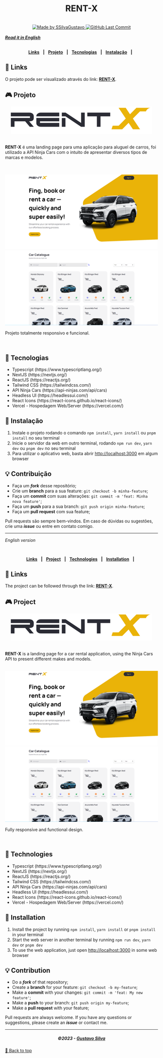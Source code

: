 <div align="center" id="top">
   <h1>RENT-X</h1>
</div>
<br/>
<div align="center">
   <a href="https://github.com/SSilvaGustavo">
      <img alt="Made by SSilvaGustavo" src="https://img.shields.io/badge/made%20by-SSilvaGustavo-purple">
   </a>
    <a href="https://github.com/SSilvaGustavo/rent-x/commits/main">
      <img alt="GitHub Last Commit" src="https://img.shields.io/github/last-commit/SSilvaGustavo/rent-x">
    </a>
   <br/>
</div>
<br/>
<a href="#english"><b><i>Read it in English</i></b></a>
<br/>
<br/>
<div align="center">

[**Links**](#-links) &nbsp;&nbsp;**|**&nbsp;&nbsp;
[**Projeto**](#-projeto) &nbsp;&nbsp;**|**&nbsp;&nbsp;
[**Tecnologias**](#-tecnologias) &nbsp;&nbsp;**|**&nbsp;&nbsp;
[**Instalação**](#-instalação) &nbsp;&nbsp;**|**&nbsp;&nbsp;

</div>

## 🔗 Links

O projeto pode ser visualizado através do link: <a href="https://rent-x.vercel.app/" target="_blank">**RENT-X**</a>.

## 🎮 Projeto

<div align="center">
  <img src=".github/logo.svg" alt="Logo" />
</div>

<br />

**RENT-X** é uma landing page para uma aplicação para aluguel de carros, foi utilizado a API Ninja Cars com o intuito de apresentar diversos tipos de marcas e modelos.

<br />
<br />

<img src=".github/Home.png" alt="Home" />

<br />

<img src='.github/Cars.png' alt='Cars' />

<br />

Projeto totalmente responsivo e funcional.

<br />

## 🚀 Tecnologias

<ul>
   <li>Typescript (https://www.typescriptlang.org/)</li>
   <li>NextJS (https://nextjs.org/)</li>
   <li>ReactJS (https://reactjs.org/)</li>
   <li>Tailwind CSS (https://tailwindcss.com/)</li>
   <li>API Ninja Cars (https://api-ninjas.com/api/cars)</li>
   <li>Headless UI (https://headlessui.com/)</li>
   <li>React Icons (https://react-icons.github.io/react-icons/)</li>
   <li>Vercel - Hospedagem Web/Server (https://vercel.com/)</li>
</ul>

## 🔧 Instalação

1. Instale o projeto rodando o comando `npm install`, `yarn install` ou `pnpm install` no seu terminal
1. Inicie o servidor da web em outro terminal, rodando `npm run dev`, `yarn dev` ou `pnpm dev` no seu terminal
1. Para utilizar o aplicativo web, basta abrir [http://localhost:3000](http://localhost:3000) em algum browser

## 💡 Contribuição

- Faça um **_fork_** desse repositório;
- Crie um **branch** para a sua feature: `git checkout -b minha-feature`;
- Faça um **commit** com suas alterações: `git commit -m 'feat: Minha nova feature'`;
- Faça um **push** para a sua branch: `git push origin minha-feature`;
- Faça um **pull request** com sua feature;

Pull requests são sempre bem-vindos. Em caso de dúvidas ou sugestões, crie uma _**issue**_ ou entre em contato comigo.

---

<div id="english">

_English version_

<br />
<div align="center">

[**Links**](#-links) &nbsp;&nbsp;**|**&nbsp;&nbsp;
[**Project**](#-project) &nbsp;&nbsp;**|**&nbsp;&nbsp;
[**Technologies**](#-technologies) &nbsp;&nbsp;**|**&nbsp;&nbsp;
[**Installation**](#-installation) &nbsp;&nbsp;**|**&nbsp;&nbsp;

</div>

## 🔗 Links

The project can be followed through the link: <a href="https://rent-x.vercel.app/" target="_blank">**RENT-X**</a>.

## 🎮 Project

<div align="center">
  <img src=".github/logo.svg" alt="Logo" />
</div>
 
<br />

**RENT-X** is a landing page for a car rental application, using the Ninja Cars API to present different makes and models.
<br />
<br />

<img src=".github/Home.png" alt="Home" />

<br />

<img src='.github/Cars.png' alt='Cars' />

<br />

Fully responsive and functional design.

<br />

## 🚀 Technologies

<ul>
   <li>Typescript (https://www.typescriptlang.org/)</li>
   <li>NextJS (https://nextjs.org/)</li>
   <li>ReactJS (https://reactjs.org/)</li>
   <li>Tailwind CSS (https://tailwindcss.com/)</li>
   <li>API Ninja Cars (https://api-ninjas.com/api/cars)</li>
   <li>Headless UI (https://headlessui.com/)</li>
   <li>React Icons (https://react-icons.github.io/react-icons/)</li>
   <li>Vercel - Hospedagem Web/Server (https://vercel.com/)</li>
</ul>

## 🔧 Installation

1. Install the project by running `npm install`, `yarn install` or `pnpm install` in your terminal
1. Start the web server in another terminal by running `npm run dev`, `yarn dev` or `pnpm dev`
1. To use the web application, just open [http://localhost:3000](http://localhost:3000) in some web browser

## 💡 Contribution

- Do a **_fork_** of that repository;
- Create a **branch** for your feature: `git checkout -b my-feature`;
- Make a **commit** with your changes: `git commit -m 'feat: My new feature'`;
- Make a **push** to your branch: `git push origin my-feature`;
- Make a **pull request** with your feature;

Pull requests are always welcome. If you have any questions or suggestions, please create an _**issue**_ or contact me.

</div>

---

<h5 align="center">
  &copy;2023 - <a href="https://github.com/SSilvaGustavo/">Gustavo Silva</a>
</h5>

<a href='#top'>🔼 Back to top</a>

